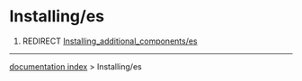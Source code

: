 # Installing/es
1.  REDIRECT [Installing\_additional\_components/es](Installing_additional_components/es.md)

---
[documentation index](../README.md) > Installing/es
